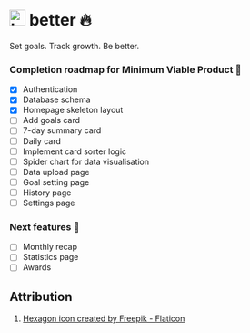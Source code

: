 # <span><img src="https://user-images.githubusercontent.com/77185900/208298613-65734aea-5a0c-467d-af48-6fc1df3fa2ae.png" alt="hexagon" width="28px" height="28px"/> better :fire:</span>
Set goals. Track growth. Be better.

### Completion roadmap for Minimum Viable Product :iphone:
- [x] Authentication
- [x] Database schema
- [x] Homepage skeleton layout
- [ ] Add goals card
- [ ] 7-day summary card
- [ ] Daily card
- [ ] Implement card sorter logic
- [ ] Spider chart for data visualisation
- [ ] Data upload page
- [ ] Goal setting page
- [ ] History page
- [ ] Settings page

### Next features :100:
- [ ] Monthly recap
- [ ] Statistics page
- [ ] Awards

## Attribution
1. [Hexagon icon created by Freepik - Flaticon](https://www.flaticon.com/free-icons/hexagon)
